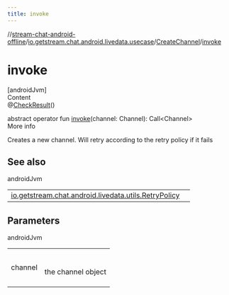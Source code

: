 ```yaml
---
title: invoke
---
```

//[stream-chat-android-offline](../../../index.md)/[io.getstream.chat.android.livedata.usecase](../index.md)/[CreateChannel](index.md)/[invoke](invoke.md)



# invoke  
[androidJvm]  
Content  
@[CheckResult](https://developer.android.com/reference/kotlin/androidx/annotation/CheckResult.html)()  
  
abstract operator fun [invoke](invoke.md)(channel: Channel): Call&lt;Channel&gt;  
More info  


Creates a new channel. Will retry according to the retry policy if it fails



## See also  
  
androidJvm  
  
| | |
|---|---|
| <a name="io.getstream.chat.android.livedata.usecase/CreateChannel/invoke/#io.getstream.chat.android.client.models.Channel/PointingToDeclaration/"></a>[io.getstream.chat.android.livedata.utils.RetryPolicy](../../io.getstream.chat.android.livedata.utils/RetryPolicy/index.md)| <a name="io.getstream.chat.android.livedata.usecase/CreateChannel/invoke/#io.getstream.chat.android.client.models.Channel/PointingToDeclaration/"></a>|
  


## Parameters  
  
androidJvm  
  
| | |
|---|---|
| <a name="io.getstream.chat.android.livedata.usecase/CreateChannel/invoke/#io.getstream.chat.android.client.models.Channel/PointingToDeclaration/"></a>channel| <a name="io.getstream.chat.android.livedata.usecase/CreateChannel/invoke/#io.getstream.chat.android.client.models.Channel/PointingToDeclaration/"></a><br/><br/>the channel object<br/><br/>|
  
  



